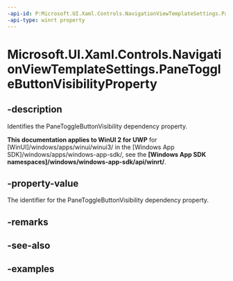 ```yaml
---
-api-id: P:Microsoft.UI.Xaml.Controls.NavigationViewTemplateSettings.PaneToggleButtonVisibilityProperty
-api-type: winrt property
---
```

<!-- Property syntax.
public DependencyProperty PaneToggleButtonVisibilityProperty { get; }
-->

# Microsoft.UI.Xaml.Controls.NavigationViewTemplateSettings.PaneToggleButtonVisibilityProperty


## -description

Identifies the PaneToggleButtonVisibility dependency property.


**This documentation applies to WinUI 2 for UWP** for [WinUI]/windows/apps/winui/winui3/ in the [Windows App SDK]/windows/apps/windows-app-sdk/, see the **[Windows App SDK namespaces]/windows/windows-app-sdk/api/winrt/**.

## -property-value

The identifier for the PaneToggleButtonVisibility dependency property.


## -remarks


## -see-also


## -examples


